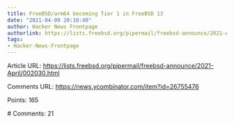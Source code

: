 ```yaml
---
title: FreeBSD/arm64 becoming Tier 1 in FreeBSD 13
date: "2021-04-09 20:10:40"
author: Hacker News Frontpage
authorlink: https://lists.freebsd.org/pipermail/freebsd-announce/2021-April/002030.html
tags:
- Hacker-News-Frontpage
---
```


<p>Article URL: <a href="https://lists.freebsd.org/pipermail/freebsd-announce/2021-April/002030.html">https://lists.freebsd.org/pipermail/freebsd-announce/2021-April/002030.html</a></p>
<p>Comments URL: <a href="https://news.ycombinator.com/item?id=26755476">https://news.ycombinator.com/item?id=26755476</a></p>
<p>Points: 165</p>
<p># Comments: 21</p>
